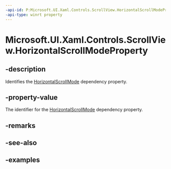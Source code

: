 ```yaml
---
-api-id: P:Microsoft.UI.Xaml.Controls.ScrollView.HorizontalScrollModeProperty
-api-type: winrt property
---
```


# Microsoft.UI.Xaml.Controls.ScrollView.HorizontalScrollModeProperty

<!--
public static Microsoft.UI.Xaml.DependencyProperty HorizontalScrollModeProperty { get; }
-->


## -description

Identifies the [HorizontalScrollMode](scrollview_horizontalscrollmode.md) dependency property.

## -property-value

The identifier for the [HorizontalScrollMode](scrollview_horizontalscrollmode.md) dependency property.

## -remarks

## -see-also

## -examples


